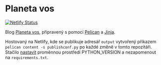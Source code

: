 # Planeta vos

[![Netlify Status](https://api.netlify.com/api/v1/badges/42ae717d-1021-44c8-bfc4-a74909599f7a/deploy-status)](https://app.netlify.com/sites/planetavos/deploys)

Blog [Planeta vos](https://www.planetavos.cz), připravený s pomocí [Pelican](https://getpelican.com/) a [Jinja](https://palletsprojects.com/p/jinja/).

Hostovaný na Netlify, kde se publikuje adresář `output` vytvořený příkazem `pelican content -s publishconf.py` po každé změně v tomto repozitáři. Stačilo [nastavit](https://docs.netlify.com/configure-builds/manage-dependencies/#python) proměnnou prostředí PYTHON_VERSION a nezapomenout na `requirements.txt`.
